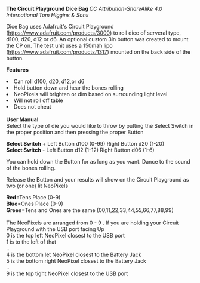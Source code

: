 <b>The Circuit Playground Dice Bag </b>
<i>CC Attribution-ShareAlike 4.0 International Tom Higgins & Sons </i>

Dice Bag uses Adafruit's Circuit Playground (https://www.adafruit.com/products/3000) to
roll dice of serveral type, d100, d20, d12 or d6. 
An optional custom 3in button was created to mount the CP on. The test unit uses a 150mah lipo 
(https://www.adafruit.com/products/1317) mounted on the back side of the button. 

<b>Features</b>
<li> Can roll d100, d20, d12,or d6
<li> Hold button down and hear the bones rolling
<li> NeoPixels will brighten or dim based on surrounding light level
<li> Will not roll off table 
<li> Does not cheat
<br><br>
<b>User Manual</b><br>
Select the type of die you would like to throw by putting the Select Switch in the proper position 
and then  pressing the proper Button

<b>Select Switch</b>  +    Left Button d100 (0-99)       Right Button d20 (1-20)  
<b>Select Switch</b>  -    Left Button  d12 (1-12)       Right Button d06 (1-6)  

You can hold down the Button for as long as you want. Dance to the sound of the bones rolling. 

Release the Button and your results will show on the Circuit Playground as two (or one) lit NeoPixels

<b>Red</b>=Tens Place (0-9)<br>
<b>Blue</b>=Ones Place (0-9)<br>
<b>Green</b>=Tens and Ones are the same (00,11,22,33,44,55,66,77,88,99)<br>
<br>
The NeoPixels are arranged from 0 - 9 . If you are holding your Circuit Playground with the USB port facing Up<br>
0 is the top left NeoPixel closest to the USB port<br>
1 is to the left of that<br>
..<br>
4 is the bottom let NeoPixel closest to the Battery Jack<br>
5 is the bottom right NeoPixel closest to the Battery Jack<br>
..<br>
9 is the top tight NeoPixel closest to the USB port<br>

